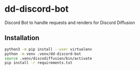 # dd-discord-bot
Discord Bot to handle requests and renders for Discord Diffusion

## Installation

```bash
python3 -m pip install --user virtualenv
python -m venv .venv/dd-discord-bot
source .venv/discodiffusion/bin/activate
pip install -r requirements.txt
```